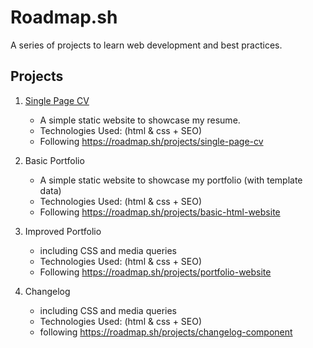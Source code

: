 # Roadmap.sh

A series of projects to learn web development and best practices.

## Projects

1. [Single Page CV](singlepage-cv)

   -  A simple static website to showcase my resume.
   -  Technologies Used: (html & css + SEO)
   -  Following https://roadmap.sh/projects/single-page-cv

2. Basic Portfolio

   -  A simple static website to showcase my portfolio (with template data)
   -  Technologies Used: (html & css + SEO)
   -  Following https://roadmap.sh/projects/basic-html-website

3. Improved Portfolio

   -  including CSS and media queries
   -  Technologies Used: (html & css + SEO)
   -  Following https://roadmap.sh/projects/portfolio-website

4. Changelog
   -  including CSS and media queries
   -  Technologies Used: (html & css + SEO)
   -  following https://roadmap.sh/projects/changelog-component
